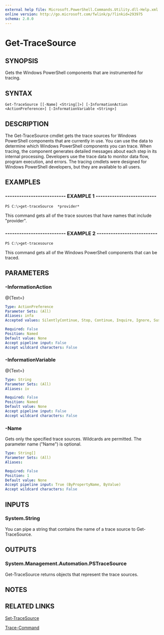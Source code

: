 ```yaml
---
external help file: Microsoft.PowerShell.Commands.Utility.dll-Help.xml
online version: http://go.microsoft.com/fwlink/p/?linkid=293975
schema: 2.0.0
---
```


# Get-TraceSource
## SYNOPSIS
Gets the Windows PowerShell components that are instrumented for tracing.

## SYNTAX

```
Get-TraceSource [[-Name] <String[]>] [-InformationAction <ActionPreference>] [-InformationVariable <String>]
```

## DESCRIPTION
The Get-TraceSource cmdlet gets the trace sources for Windows PowerShell components that are currently in use.
You can use the data to determine which Windows PowerShell components you can trace.
When tracing, the component generates detailed messages about each step in its internal processing.
Developers use the trace data to monitor data flow, program execution, and errors.
The tracing cmdlets were designed for Windows PowerShell developers, but they are available to all users.

## EXAMPLES

### -------------------------- EXAMPLE 1 --------------------------
```
PS C:\>get-traceSource  *provider*
```

This command gets all of the trace sources that have names that include "provider".

### -------------------------- EXAMPLE 2 --------------------------
```
PS C:\>get-tracesource
```

This command gets all of the Windows PowerShell components that can be traced.

## PARAMETERS

### -InformationAction
@{Text=}

```yaml
Type: ActionPreference
Parameter Sets: (All)
Aliases: infa
Accepted values: SilentlyContinue, Stop, Continue, Inquire, Ignore, Suspend

Required: False
Position: Named
Default value: None
Accept pipeline input: False
Accept wildcard characters: False
```

### -InformationVariable
@{Text=}

```yaml
Type: String
Parameter Sets: (All)
Aliases: iv

Required: False
Position: Named
Default value: None
Accept pipeline input: False
Accept wildcard characters: False
```

### -Name
Gets only the specified trace sources.
Wildcards are permitted.
The parameter name ("Name") is optional.

```yaml
Type: String[]
Parameter Sets: (All)
Aliases: 

Required: False
Position: 1
Default value: None
Accept pipeline input: True (ByPropertyName, ByValue)
Accept wildcard characters: False
```

## INPUTS

### System.String
You can pipe a string that contains the name of a trace source to Get-TraceSource.

## OUTPUTS

### System.Management.Automation.PSTraceSource
Get-TraceSource returns objects that represent the trace sources.

## NOTES

## RELATED LINKS

[Set-TraceSource]()

[Trace-Command]()

